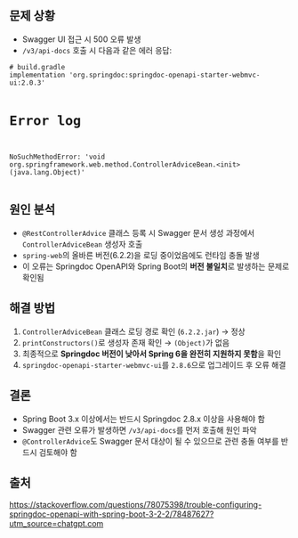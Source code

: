 <h2 id="문제-상황">문제 상황</h2>
<ul>
<li>Swagger UI 접근 시 500 오류 발생</li>
<li><code>/v3/api-docs</code> 호출 시 다음과 같은 에러 응답:</li>
</ul>
<pre><code># build.gradle
implementation 'org.springdoc:springdoc-openapi-starter-webmvc-ui:2.0.3'

# Error log
NoSuchMethodError: 'void org.springframework.web.method.ControllerAdviceBean.&lt;init&gt;(java.lang.Object)'</code></pre><h2 id="원인-분석">원인 분석</h2>
<ul>
<li><code>@RestControllerAdvice</code> 클래스 등록 시 Swagger 문서 생성 과정에서 <code>ControllerAdviceBean</code> 생성자 호출</li>
<li><code>spring-web</code>의 올바른 버전(6.2.2)을 로딩 중이었음에도 런타임 충돌 발생</li>
<li>이 오류는 Springdoc OpenAPI와 Spring Boot의 <strong>버전 불일치</strong>로 발생하는 문제로 확인됨</li>
</ul>
<h2 id="해결-방법">해결 방법</h2>
<ol>
<li><code>ControllerAdviceBean</code> 클래스 로딩 경로 확인 (<code>6.2.2.jar</code>) → 정상</li>
<li><code>printConstructors()</code>로 생성자 존재 확인 → <code>(Object)</code>가 없음</li>
<li>최종적으로 <strong>Springdoc 버전이 낮아서 Spring 6을 완전히 지원하지 못함</strong>을 확인</li>
<li><code>springdoc-openapi-starter-webmvc-ui</code>를 <code>2.8.6</code>으로 업그레이드 후 오류 해결</li>
</ol>
<h2 id="결론">결론</h2>
<ul>
<li>Spring Boot 3.x 이상에서는 반드시 Springdoc 2.8.x 이상을 사용해야 함</li>
<li>Swagger 관련 오류가 발생하면 <code>/v3/api-docs</code>를 먼저 호출해 원인 파악</li>
<li><code>@ControllerAdvice</code>도 Swagger 문서 대상이 될 수 있으므로 관련 충돌 여부를 반드시 검토해야 함</li>
</ul>
<h2 id="출처">출처</h2>
<p><a href="https://stackoverflow.com/questions/78075398/trouble-configuring-springdoc-openapi-with-spring-boot-3-2-2/78487627?utm_source=chatgpt.com">https://stackoverflow.com/questions/78075398/trouble-configuring-springdoc-openapi-with-spring-boot-3-2-2/78487627?utm_source=chatgpt.com</a></p>
